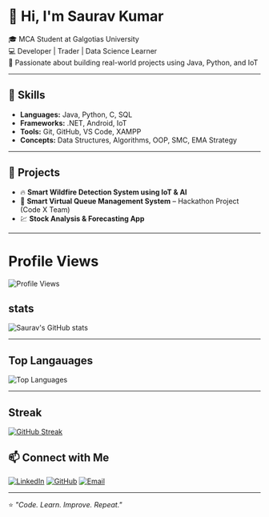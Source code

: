 # 👋 Hi, I'm Saurav Kumar                                                                                                                                     
🎓 MCA Student at Galgotias University  
💻 Developer | Trader | Data Science Learner  
🚀 Passionate about building real-world projects using Java, Python, and IoT  

---

## 🧠 Skills
- **Languages:** Java, Python, C, SQL  
- **Frameworks:** .NET, Android, IoT  
- **Tools:** Git, GitHub, VS Code, XAMPP  
- **Concepts:** Data Structures, Algorithms, OOP, SMC, EMA Strategy

---

## 🧩 Projects
- 🔥 **Smart Wildfire Detection System using IoT & AI**  
- 🏦 **Smart Virtual Queue Management System** – Hackathon Project (Code X Team)  
- 💹 **Stock Analysis & Forecasting App**

---
 # Profile Views
![Profile Views](https://komarev.com/ghpvc/?username=Cr7saurav&color=blue)

## stats
![Saurav's GitHub stats](https://github-readme-stats.vercel.app/api?username=Cr7saurav&show_icons=true&theme=radical)

---
## Top Langauages
![Top Languages](https://github-readme-stats.vercel.app/api/top-langs/?username=Cr7saurav&layout=compact&theme=radical)

---
## Streak 
[![GitHub Streak](https://github-readme-streak-stats.herokuapp.com/?user=Cr7saurav&theme=radical)](https://git.io/streak-stats)




## 📫 Connect with Me
[![LinkedIn](https://img.shields.io/badge/LinkedIn-0077B5?logo=linkedin&logoColor=white)](https://www.linkedin.com/in/saurav-kumar-b0099424a)
[![GitHub](https://img.shields.io/badge/GitHub-181717?logo=github&logoColor=white)](https://github.com/Cr7saurav)
[![Email](https://img.shields.io/badge/Email-D14836?logo=gmail&logoColor=white)](mailto:sauravkumar@example.com)

---

⭐️ *"Code. Learn. Improve. Repeat."*
